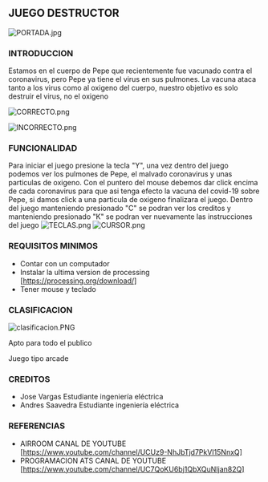 ## JUEGO DESTRUCTOR
![PORTADA.jpg](https://www.dropbox.com/s/lug8rlqw0gfqfpg/PORTADA.jpg?dl=0&raw=1)


### INTRODUCCION

Estamos en el cuerpo de Pepe que recientemente fue vacunado contra el coronavirus, pero Pepe ya tiene el virus en sus pulmones.
La vacuna ataca tanto a los virus como al oxigeno del cuerpo, nuestro objetivo es solo destruir el virus, no el oxigeno

![CORRECTO.png](https://www.dropbox.com/s/vbsw76oa5s6x3bz/CORRECTO.png?dl=0&raw=1)


![INCORRECTO.png](https://www.dropbox.com/s/7rkn9gcp1dikzh1/INCORRECTO.png?dl=0&raw=1)



### FUNCIONALIDAD

Para iniciar el juego presione la tecla "Y", una vez dentro del juego podemos ver los pulmones de Pepe, el malvado coronavirus y unas particulas de oxigeno.
Con el puntero del mouse debemos dar click encima de cada coronavirus para que asi tenga efecto la vacuna del covid-19 sobre Pepe, si damos click a una particula de oxigeno finalizara
el juego.
Dentro del juego manteniendo presionado "C" se podran ver los creditos y manteniendo presionado "K" se podran ver nuevamente las instrucciones del juego
![TECLAS.png](https://www.dropbox.com/s/6j6e71fxjgxul1a/TECLAS.png?dl=0&raw=1)
![CURSOR.png](https://www.dropbox.com/s/4z2gfahtugn7git/CURSOR.png?dl=0&raw=1)

### REQUISITOS MINIMOS
- Contar con un computador
- Instalar la ultima version de processing [https://processing.org/download/]
- Tener mouse y teclado

### CLASIFICACION
![clasificacion.PNG](https://www.dropbox.com/s/jszp7qo08rpo30p/clasificacion.PNG?dl=0&raw=1)

Apto para todo el publico

Juego tipo arcade

### CREDITOS
- Jose Vargas Estudiante ingeniería eléctrica
- Andres Saavedra Estudiante ingeniería eléctrica

### REFERENCIAS
- AIRROOM CANAL DE YOUTUBE [https://www.youtube.com/channel/UCUz9-NhJbTjd7PkVI15NnxQ]
- PROGRAMACION ATS CANAL DE YOUTUBE [https://www.youtube.com/channel/UC7QoKU6bj1QbXQuNIjan82Q]
